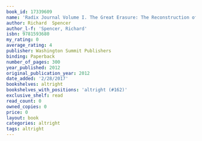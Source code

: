 ```yaml
---
book_id: 17339609
name: 'Radix Journal Volume I. The Great Erasure: The Reconstruction of White Identity'
author: Richard  Spencer
author_l-f: 'Spencer, Richard'
isbn: 9781593680
my_rating: 0
average_rating: 4
publisher: Washington Summit Publishers
binding: Paperback
number_of_pages: 300
year_published: 2012
original_publication_year: 2012
date_added: '2/28/2017'
bookshelves: altright
bookshelves_with_positions: 'altright (#162)'
exclusive_shelf: read
read_count: 0
owned_copies: 0
price: 0
layout: book
categories: altright
tags: altright
---
```

